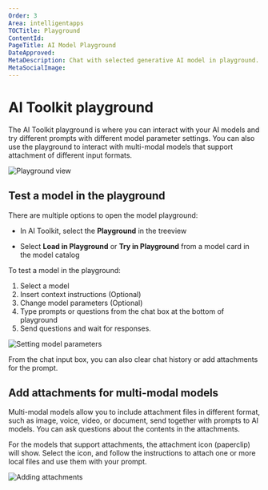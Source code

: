 ```yaml
---
Order: 3
Area: intelligentapps
TOCTitle: Playground
ContentId:
PageTitle: AI Model Playground
DateApproved:
MetaDescription: Chat with selected generative AI model in playground. Change system prompt and parameters. Add attachment for Multi-Modal models. Keep chat history.
MetaSocialImage:
---
```


# AI Toolkit playground

The AI Toolkit playground is where you can interact with your AI models and try different prompts with different model parameter settings. You can also use the playground to interact with multi-modal models that support attachment of different input formats.

![Playground view](./images/playground/playground.png)

## Test a model in the playground


There are multiple options to open the model playground:

- In AI Toolkit, select the **Playground** in the treeview

- Select **Load in Playground** or **Try in Playground** from a model card in the model catalog

To test a model in the playground:

1. Select a model
1. Insert context instructions (Optional)
1. Change model parameters (Optional)
1. Type prompts or questions from the chat box at the bottom of playground
1. Send questions and wait for responses.

![Setting model parameters](./images/playground/parameters.png)

From the chat input box, you can also clear chat history or add attachments for the prompt.

## Add attachments for multi-modal models

Multi-modal models allow you to include attachment files in different format, such as image, voice, video, or document, send together with prompts to AI models. You can ask questions about the contents in the attachments.

For the models that support attachments, the attachment icon (paperclip) will show. Select the icon, and follow the instructions to attach one or more local files and use them with your prompt.

![Adding attachments](./images/playground/attachment.png)


